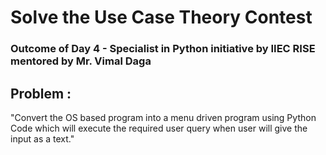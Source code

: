 # Solve the Use Case Theory Contest
### Outcome of Day 4 - Specialist in Python initiative by IIEC RISE mentored by Mr. Vimal Daga
## Problem :
 "Convert the OS based program into a menu driven program using Python Code which will execute the required user query when user will give the input as a text."
 
